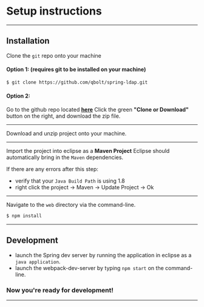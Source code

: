 # Setup instructions

---
## Installation

Clone the `git` repo onto your machine

#### Option 1:  (requires git to be installed on your machine)

```sh
$ git clone https://github.com/qbolt/spring-ldap.git
```
#### Option 2:

Go to the github repo located [**here**](https://github.com/qbolt/spring-ldap)
Click the green **"Clone or Download"** button on the right, and download the zip file.

---

Download and unzip project onto your machine.

---

Import the project into eclipse as a **Maven Project**
Eclipse should automatically bring in the `Maven` dependencies.

If there are any errors after this step:
- verify that your `Java Build Path` is using 1.8
- right click the project -> Maven -> Update Project -> Ok

---

Navigate to the `web` directory via the command-line.
```sh
$ npm install
```

---

## Development

- launch the Spring dev server by running the application in eclipse as a `java application`.
- launch the webpack-dev-server by typing `npm start` on the command-line.

### Now you're ready for development!
---
